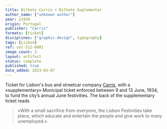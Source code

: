```yaml
---
title: Bilhete Carris + Bilhete Suplementar
author_name: ["unknown author"]
year: y1934
origin: Portugal
publisher: "Carris"
formats: [ticket]
disciplines: ["graphic-design", typography]
tags: [Lisbon]
ref: sol-512-0001
image_count: 3
layout: artifact
status: complete
published: true
date_added: 2023-03-07
---
```


Ticket for Lisbon's bus and streetcar company <a class="text cat-link publisher" href="/publishers/Carris/">Carris</a>, with a «supplementary» Municipal ticket enforced between 9 and 13 June, 1934, to fund the city’s annual June festivities. The back of the supplementary ticket reads

<blockquote>
«With a small sacrifice from everyone, the Lisbon Festivities take place, which educate and entertain the people and give work to many unemployed.»
</blockquote>
